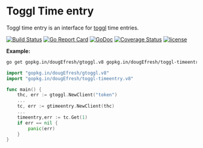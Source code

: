 # Toggl Time entry
 
 Toggl time entry is an interface for [toggl](https://github.com/toggl/toggl_api_docs) time entries.
 
[![Build Status](https://travis-ci.org/dougEfresh/toggl-timeentry.svg?branch=master)](https://travis-ci.org/dougEfresh/toggl-timeentry)
[![Go Report Card](https://goreportcard.com/badge/github.com/dougEfresh/toggl-timeentry)](https://goreportcard.com/report/github.com/dougEfresh/toggl-timeentry)
[![GoDoc](https://godoc.org/github.com/dougEfresh/toggl-timeentry?status.svg)](https://godoc.org/github.com/dougEfresh/toggl-timeentry)
[![Coverage Status](https://coveralls.io/repos/github/dougEfresh/toggl-timeentry/badge.svg?branch=master)](https://coveralls.io/github/dougEfresh/toggl-timeentry?branch=master)
[![license](http://img.shields.io/badge/license-MIT-red.svg?style=flat)](https://raw.githubusercontent.com/dougEfresh/toggl-timeentry/master/LICENSE)

**Example:**

```sh
go get gopkg.in/dougEfresh/gtoggl.v8 gopkg.in/dougEfresh/toggl-timeentry.v8
```

```go
import "gopkg.in/dougEfresh/gtoggl.v8"
import "gopkg.in/dougEfresh/toggl-timeentry.v8"

func main() {
    thc, err := gtoggl.NewClient("token")
    ...
    tc, err := gtimeentry.NewClient(thc)
    ...
    timeentry,err := tc.Get(1)
    if err == nil {
        panic(err)
    }
}
```  
 

